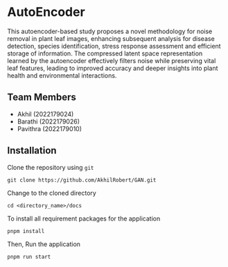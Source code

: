 # AutoEncoder

This autoencoder-based study proposes a novel methodology for noise removal in plant leaf images, enhancing subsequent analysis for disease detection, species identification, stress response assessment and efficient storage of information. The compressed latent space representation learned by the autoencoder effectively filters noise while preserving vital leaf features, leading to improved accuracy and deeper insights into plant health and environmental interactions.

## Team Members

- Akhil (2022179024)
- Barathi (2022179026)
- Pavithra (2022179010)

## Installation

Clone the repository using `git`

```
git clone https://github.com/AkhilRobert/GAN.git
```

Change to the cloned directory

```
cd <directory_name>/docs
```

To install all requirement packages for the application

```
pnpm install
```

Then, Run the application

```
pnpm run start

```
